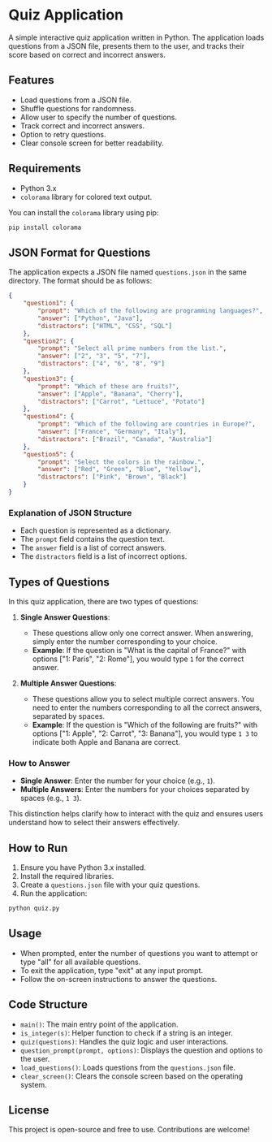 # Quiz Application

A simple interactive quiz application written in Python. The application loads questions from a JSON file, presents them to the user, and tracks their score based on correct and incorrect answers.

## Features

- Load questions from a JSON file.
- Shuffle questions for randomness.
- Allow user to specify the number of questions.
- Track correct and incorrect answers.
- Option to retry questions.
- Clear console screen for better readability.

## Requirements

- Python 3.x
- `colorama` library for colored text output.

You can install the `colorama` library using pip:

```bash
pip install colorama
```

## JSON Format for Questions

The application expects a JSON file named `questions.json` in the same directory. The format should be as follows:

```json
{
    "question1": {
        "prompt": "Which of the following are programming languages?",
        "answer": ["Python", "Java"],
        "distractors": ["HTML", "CSS", "SQL"]
    },
    "question2": {
        "prompt": "Select all prime numbers from the list.",
        "answer": ["2", "3", "5", "7"],
        "distractors": ["4", "6", "8", "9"]
    },
    "question3": {
        "prompt": "Which of these are fruits?",
        "answer": ["Apple", "Banana", "Cherry"],
        "distractors": ["Carrot", "Lettuce", "Potato"]
    },
    "question4": {
        "prompt": "Which of the following are countries in Europe?",
        "answer": ["France", "Germany", "Italy"],
        "distractors": ["Brazil", "Canada", "Australia"]
    },
    "question5": {
        "prompt": "Select the colors in the rainbow.",
        "answer": ["Red", "Green", "Blue", "Yellow"],
        "distractors": ["Pink", "Brown", "Black"]
    }
}
```

### Explanation of JSON Structure

- Each question is represented as a dictionary.
- The `prompt` field contains the question text.
- The `answer` field is a list of correct answers.
- The `distractors` field is a list of incorrect options.

## Types of Questions

In this quiz application, there are two types of questions:

1. **Single Answer Questions**:
   - These questions allow only one correct answer. When answering, simply enter the number corresponding to your choice.
   - **Example**: If the question is "What is the capital of France?" with options ["1: Paris", "2: Rome"], you would type `1` for the correct answer.

2. **Multiple Answer Questions**:
   - These questions allow you to select multiple correct answers. You need to enter the numbers corresponding to all the correct answers, separated by spaces.
   - **Example**: If the question is "Which of the following are fruits?" with options ["1: Apple", "2: Carrot", "3: Banana"], you would type `1 3` to indicate both Apple and Banana are correct.

### How to Answer

- **Single Answer**: Enter the number for your choice (e.g., `1`).
- **Multiple Answers**: Enter the numbers for your choices separated by spaces (e.g., `1 3`).

This distinction helps clarify how to interact with the quiz and ensures users understand how to select their answers effectively.

## How to Run

1. Ensure you have Python 3.x installed.
2. Install the required libraries.
3. Create a `questions.json` file with your quiz questions.
4. Run the application:

```bash
python quiz.py
```

## Usage

- When prompted, enter the number of questions you want to attempt or type "all" for all available questions.
- To exit the application, type "exit" at any input prompt.
- Follow the on-screen instructions to answer the questions.

## Code Structure

- `main()`: The main entry point of the application.
- `is_integer(s)`: Helper function to check if a string is an integer.
- `quiz(questions)`: Handles the quiz logic and user interactions.
- `question_prompt(prompt, options)`: Displays the question and options to the user.
- `load_questions()`: Loads questions from the `questions.json` file.
- `clear_screen()`: Clears the console screen based on the operating system.

## License

This project is open-source and free to use. Contributions are welcome!
